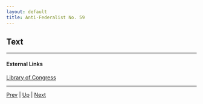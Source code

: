 ```yaml
---
layout: default
title: Anti-Federalist No. 59
---
```


## Text

---
#### External Links
[Library of Congress]()

---

[Prev](58.md) | [Up](README.md) | [Next](60.md)
